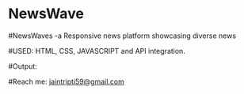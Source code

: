 # NewsWave 


#NewsWaves -a Responsive news platform showcasing diverse news

#USED: HTML, CSS, JAVASCRIPT and API integration. 



#Output:






#Reach me: jaintripti59@gmail.com
